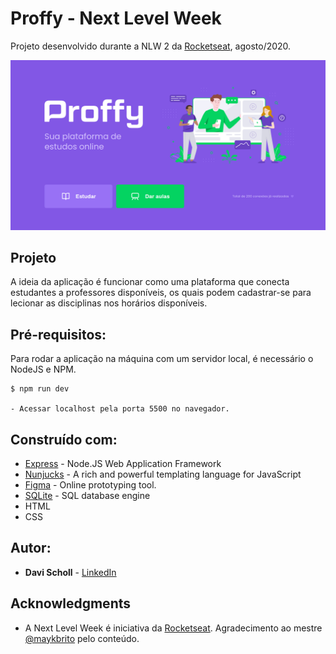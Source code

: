 # Proffy - Next Level Week

Projeto desenvolvido durante a NLW 2 da [Rocketseat](https://rocketseat.com.br/), agosto/2020.

![Preview](https://github.com/davischoll/nlw2-rocketseat-proffy/blob/master/public/images/proffy_index.png)


## Projeto
A ideia da aplicação é funcionar como uma plataforma que conecta estudantes a professores disponíveis, os quais podem cadastrar-se para lecionar as disciplinas nos horários disponíveis.


## Pré-requisitos:

Para rodar a aplicação na máquina com um servidor local, é necessário o NodeJS e NPM.

```
$ npm run dev

- Acessar localhost pela porta 5500 no navegador.
```


## Construído com:

* [Express](https://expressjs.com/) - Node.JS Web Application Framework
* [Nunjucks](https://mozilla.github.io/nunjucks/) - A rich and powerful templating language for JavaScript
* [Figma](https://figma.com/) - Online prototyping tool.
* [SQLite](https://www.sqlite.org/index.html) - SQL database engine
* HTML
* CSS


## Autor:

* **Davi Scholl** - [LinkedIn](https://www.linkedin.com/in/davi-scholl-463903196/)


## Acknowledgments

* A Next Level Week é iniciativa da [Rocketseat](https://rocketseat.com.br/). Agradecimento ao mestre [@maykbrito](https://github.com/maykbrito) pelo conteúdo.
